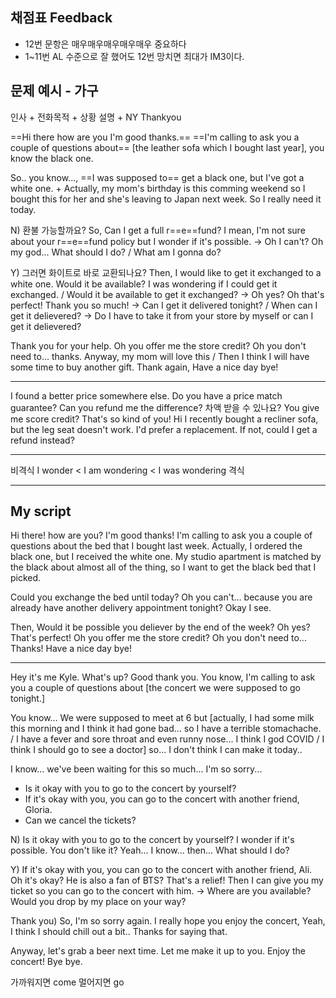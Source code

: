 ## 채점표 Feedback
- 12번 문항은 매우매우매우매우매우 중요하다
- 1~11번 AL 수준으로 잘 했어도 12번 망치면 최대가 IM3이다.

## 문제 예시 - 가구

인사 + 전화목적 + 상황 설명 + NY Thankyou

==Hi there how are you I'm good thanks.==
==I'm calling to ask you a couple of questions about== [the leather sofa which I bought last year], you know the black one.

So.. you know..., ==I was supposed to== get a black one, but I've got a white one. + Actually, my mom's birthday is this comming weekend so I bought this for her and she's leaving to Japan next week. So I really need it today.

N) 환불 가능할까요?
So, Can I get a full r==e==fund? I mean, I'm not sure about your r==e==fund policy but I wonder if it's possible.
 -> Oh I can't? Oh my god... What should I do? / What am I gonna do?

Y) 그러면 화이트로 바로 교환되나요?
Then, I would like to get it exchanged to a white one. Would it be available? I was wondering if I could get it exchanged. / Would it be available to get it exchanged?
 -> Oh yes? Oh that's perfect! Thank you so much!
 -> Can I get it delivered tonight? / When can I get it delievered?
 -> Do I have to take it from your store by myself or can I get it delievered?

Thank you for your help. Oh you offer me the store credit? Oh you don't need to... thanks. Anyway, my mom will love this / Then I think I will have some time to buy another gift. Thank again, Have a nice day bye!

---
I found a better price somewhere else. Do you have a price match guarantee?
Can you refund me the difference? 차액 받을 수 있나요?
You give me score credit? That's so kind of you!
Hi I recently bought a recliner sofa, but the leg seat doesn't work.
I'd prefer a replacement. If not, could I get a refund instead?

---
비격식 I wonder < I am wondering < I was wondering 격식

---
## My script
Hi there! how are you? I'm good thanks!
I'm calling to ask you a couple of questions about the bed that I bought last week. Actually, I ordered the black one, but I received the white one. My studio apartment is matched by the black about almost all of the thing, so I want to get the black bed that I picked.

Could you exchange the bed until today? Oh you can't... because you are already have another delivery appointment tonight? Okay I see.

Then, Would it be possible you deliever by the end of the week? Oh yes? That's perfect! Oh you offer me the store credit? Oh you don't need to... Thanks! Have a nice day bye!

---

Hey it's me Kyle. What's up? Good thank you.
You know, I'm calling to ask you a couple of questions about [the concert we were supposed to go tonight.]

You know... We were supposed to meet at 6 but [actually, I had some milk this morning and I think it had gone bad... so I have a terrible stomachache. / I have a fever and sore throat and even runny nose... I think I god COVID / I think I should go to see a doctor] so... I don't think I can make it today..

I know... we've been waiting for this so much... I'm so sorry...

- Is it okay with you to go to the concert by yourself?
- If it's okay with you, you can go to the concert with another friend, Gloria.
- Can we cancel the tickets?

N) Is it okay with you to go to the concert by yourself? I wonder if it's possible. You don't like it? Yeah... I know... then... What should I do?

Y) If it's okay with you, you can go to the concert with another friend, Ali. Oh it's okay? He is also a fan of BTS? That's a relief! Then I can give you my ticket so you can go to the concert with him.
-> Where are you available? Would you drop by my place on your way?

Thank you) So, I'm so sorry again. I really hope you enjoy the concert, Yeah, I think I should chill out a bit.. Thanks for saying that.

Anyway, let's grab a beer next time. Let me make it up to you.
Enjoy the concert! Bye bye.



가까워지면 come
멀어지면 go

